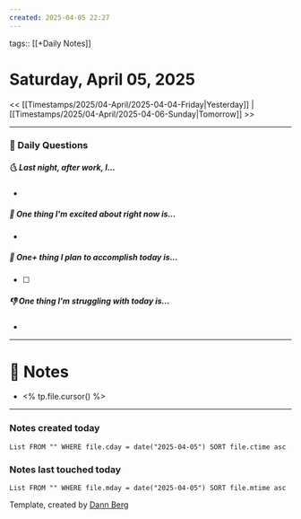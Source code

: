 ```yaml
---
created: 2025-04-05 22:27
---
```

tags:: [[+Daily Notes]]

# Saturday, April 05, 2025

<< [[Timestamps/2025/04-April/2025-04-04-Friday|Yesterday]] | [[Timestamps/2025/04-April/2025-04-06-Sunday|Tomorrow]] >>

---
### 📅 Daily Questions
##### 🌜 Last night, after work, I...
- 

##### 🙌 One thing I'm excited about right now is...
- 

##### 🚀 One+ thing I plan to accomplish today is...
- [ ] 

##### 👎 One thing I'm struggling with today is...
- 

---
# 📝 Notes
- <% tp.file.cursor() %>

---
### Notes created today
```dataview
List FROM "" WHERE file.cday = date("2025-04-05") SORT file.ctime asc
```

### Notes last touched today
```dataview
List FROM "" WHERE file.mday = date("2025-04-05") SORT file.mtime asc
```

Template, created by [Dann Berg](https://dannb.org/blog/2022/obsidian-daily-note-template/)
